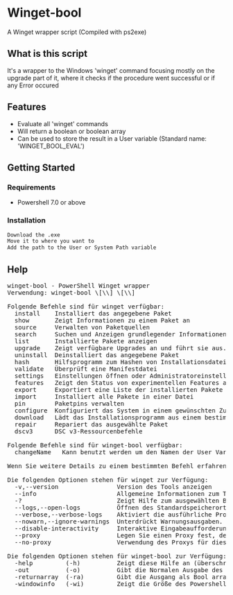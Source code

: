 # Winget-bool
A Winget wrapper script (Compiled with ps2exe)

## What is this script
It's a wrapper to the Windows 'winget' command focusing mostly on the upgrade part of it, where it checks if the procedure went successful or if any Error occured

## Features
- Evaluate all 'winget' commands 
- Will return a boolean or boolean array
- Can be used to store the result in a User variable (Standard name: 'WINGET_BOOL_EVAL')

## Getting Started

### Requirements
- Powershell 7.0 or above

### Installation

```bash
Download the .exe
Move it to where you want to
Add the path to the User or System Path variable
```

## Help
<pre>
winget-bool - PowerShell Winget wrapper
Verwendung: winget-bool \[\<Befehl\>\] \[\<Optionen\>\]

Folgende Befehle sind für winget verfügbar:
  install    Installiert das angegebene Paket
  show       Zeigt Informationen zu einem Paket an
  source     Verwalten von Paketquellen
  search     Suchen und Anzeigen grundlegender Informationen zu Paketen
  list       Installierte Pakete anzeigen
  upgrade    Zeigt verfügbare Upgrades an und führt sie aus.
  uninstall  Deinstalliert das angegebene Paket
  hash       Hilfsprogramm zum Hashen von Installationsdateien
  validate   Überprüft eine Manifestdatei
  settings   Einstellungen öffnen oder Administratoreinstellungen festlegen
  features   Zeigt den Status von experimentellen Features an
  export     Exportiert eine Liste der installierten Pakete
  import     Installiert alle Pakete in einer Datei
  pin        Paketpins verwalten
  configure  Konfiguriert das System in einem gewünschten Zustand
  download   Lädt das Installationsprogramm aus einem bestimmten Paket herunter.
  repair     Repariert das ausgewählte Paket
  dscv3      DSC v3-Ressourcenbefehle

Folgende Befehle sind für winget-bool verfügbar:
  changeName <Name>  Kann benutzt werden um den Namen der User Variable zu ändern

Wenn Sie weitere Details zu einem bestimmten Befehl erfahren möchten, übergeben Sie ihm das Hilfe-Argument. [-?]

Die folgenden Optionen stehen für winget zur Verfügung:
  -v,--version                Version des Tools anzeigen
  --info                      Allgemeine Informationen zum Tool anzeigen
  -?                          Zeigt Hilfe zum ausgewählten Befehl an
  --logs,--open-logs          Öffnen des Standardspeicherorts für Protokolle
  --verbose,--verbose-logs    Aktiviert die ausführliche Protokollierung für WinGet
  --nowarn,--ignore-warnings  Unterdrückt Warnungsausgaben.
  --disable-interactivity     Interaktive Eingabeaufforderungen deaktivieren
  --proxy                     Legen Sie einen Proxy fest, der für diese Ausführung verwendet werden soll.
  --no-proxy                  Verwendung des Proxys für diese Ausführung deaktivieren

Die folgenden Optionen stehen für winget-bool zur Verfügung:
  -help         (-h)          Zeigt diese Hilfe an (überschreibt nicht -? aber --help)
  -out          (-o)          Gibt die Normalen Ausgabe des Befehls
  -returnarray  (-ra)         Gibt die Ausgang als Bool array
  -windowinfo   (-wi)         Zeigt die Größe des Powershell-Fensters an
</pre>